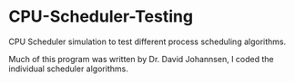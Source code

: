 # CPU-Scheduler-Testing
CPU Scheduler simulation to test different process scheduling algorithms.

Much of this program was written by Dr. David Johannsen, I coded the individual scheduler algorithms.
